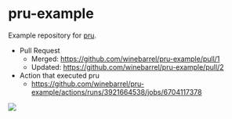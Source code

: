 # pru-example

Example repository for [pru](https://github.com/winebarrel/pru).

* Pull Request
  * Merged: https://github.com/winebarrel/pru-example/pull/1
  * Updated: https://github.com/winebarrel/pru-example/pull/2
* Action that executed pru
  * https://github.com/winebarrel/pru-example/actions/runs/3921664538/jobs/6704117378

![](https://user-images.githubusercontent.com/117768/212522029-ef3a55b7-e9e7-4f30-b8f2-abe19977ec90.png)
